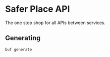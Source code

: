 # Safer Place API

The one stop shop for all APIs between services.

## Generating

```sh
buf generate
```
